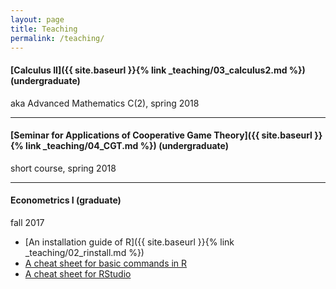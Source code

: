 ```yaml
---
layout: page
title: Teaching
permalink: /teaching/
---
```



#### [Calculus II]({{ site.baseurl }}{% link _teaching/03_calculus2.md %}) (undergraduate)
aka Advanced Mathematics C(2), spring 2018

---

#### [Seminar for Applications of Cooperative Game Theory]({{ site.baseurl }}{% link _teaching/04_CGT.md %}) (undergraduate)
short course, spring 2018

---

<!--
#### [Econometrics I (fall 2017)]({{ site.baseurl }}{% link _teaching/01_econometrics.md %})
(&#9757; click the title to open the course page)
-->

#### Econometrics I (graduate)
fall 2017

<!--
* **Announcement**: the classroom has been changed to 1700 from Oct 16, 2017.
-->
* [An installation guide of R]({{ site.baseurl }}{% link _teaching/02_rinstall.md %})
* [A cheat sheet for basic commands in R](http://github.com/rstudio/cheatsheets/raw/master/base-r.pdf)
* [A cheat sheet for RStudio](https://github.com/rstudio/cheatsheets/raw/master/rstudio-ide.pdf)
